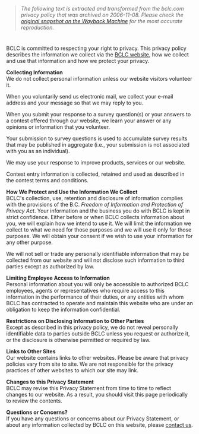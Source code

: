 > *The following text is extracted and transformed from the bclc.com privacy policy that was archived on 2006-11-08. Please check the [original snapshot on the Wayback Machine](https://web.archive.org/web/20061108025214id_/http%3A//www.bclc.com/cm/Footer/PrivacyPolicy.htm) for the most accurate reproduction.*

# 

BCLC is committed to respecting your right to privacy. This privacy policy describes the information we collect via the [BCLC website](https://web.archive.org/), how we collect and use that information and how we protect your privacy.

**Collecting Information**  
We do not collect personal information unless our website visitors volunteer it.

When you voluntarily send us electronic mail, we collect your e-mail address and your message so that we may reply to you.

When you submit your response to a survey question(s) or your answers to a contest offered through our website, we learn your answer or any opinions or information that you volunteer.

Your submission to survey questions is used to accumulate survey results that may be published in aggregate (i.e., your submission is not associated with you as an individual).

We may use your response to improve products, services or our website.

Contest entry information is collected, retained and used as described in the contest terms and conditions.

**How We Protect and Use the Information We Collect**  
BCLC's collection, use, retention and disclosure of information complies with the provisions of the B.C. _Freedom of Information and Protection of Privacy Act_. Your information and the business you do with BCLC is kept in strict confidence. Either before or when BCLC collects information about you, we will explain how we intend to use it. We will limit the information we collect to what we need for those purposes and we will use it only for those purposes. We will obtain your consent if we wish to use your information for any other purpose.

We will not sell or trade any personally identifiable information that may be collected from our website and will not disclose such information to third parties except as authorized by law.

**Limiting Employee Access to Information**  
Personal information about you will only be accessible to authorized BCLC employees, agents or representatives who require access to this information in the performance of their duties, or any entities with whom BCLC has contracted to operate and maintain this website who are under an obligation to keep the information confidential.

**Restrictions on Disclosing Information to Other Parties**  
Except as described in this privacy policy, we do not reveal personally identifiable data to parties outside BCLC unless you request or authorize it, or the disclosure is otherwise permitted or required by law.

**Links to Other Sites**  
Our website contains links to other websites. Please be aware that privacy policies vary from site to site. We are not responsible for the privacy practices of other websites to which our site may link.

**Changes to this Privacy Statement**  
BCLC may revise this Privacy Statement from time to time to reflect changes to our website. As a result, you should visit this page periodically to review the contents.

**Questions or Concerns?**  
If you have any questions or concerns about our Privacy Statement, or about any information collected by BCLC on this website, please [contact us](https://web.archive.org/cm/aboutbclc/contactus.htm).
